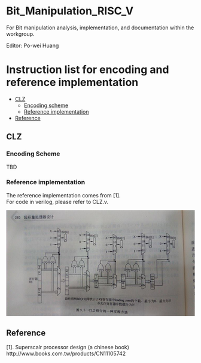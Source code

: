 # Bit_Manipulation_RISC_V  

For Bit manipulation analysis, implementation, and documentation within the workgroup.  

Editor: Po-wei Huang  

Instruction list for encoding and reference implementation
==================
*   [CLZ](#clz)
    *   [Encoding scheme](#encoding_clz)
    *   [Reference implementation](#ref_clz)
*   [Reference](#ref)
<h2 id="clz">CLZ</h2>
<h3 id="encoding_clz">Encoding Scheme</h3>
TBD
<h3 id="encoding_clz">Reference implementation</h3>  
The reference implementation comes from [1]. <br/>
For code in verilog, please refer to CLZ.v.  

![ref_clz](./CLZ_picture.png) 
<h2 id="ref">Reference</h2>
[1]. Superscalr processor design (a chinese book) <br/>
http://www.books.com.tw/products/CN11105742


